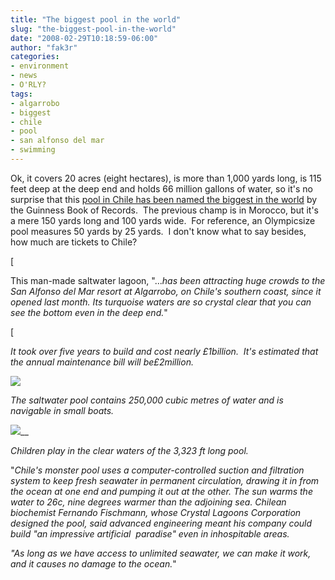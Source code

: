 ```yaml
---
title: "The biggest pool in the world"
slug: "the-biggest-pool-in-the-world"
date: "2008-02-29T10:18:59-06:00"
author: "fak3r"
categories:
- environment
- news
- O'RLY?
tags:
- algarrobo
- biggest
- chile
- pool
- san alfonso del mar
- swimming
---
```


Ok, it covers 20 acres (eight hectares), is more than 1,000 yards long, is 115 feet deep at the deep end and holds 66 million gallons of water, so it's no surprise that this [pool in Chile has been named the biggest in the world](http://www.dailymail.co.uk/pages/live/articles/news/news.html?in_article_id=509718&in_page_id=1770) by the Guinness Book of Records.  The previous champ is in Morocco, but it's a mere 150 yards long and 100 yards wide.  For reference, an Olympicsize pool measures 50 yards by 25 yards.  I don't know what to say besides, how much are tickets to Chile?

[

This man-made saltwater lagoon, "..._has been attracting huge crowds to the San Alfonso del Mar resort at Algarrobo, on Chile's southern coast, since it opened last month. Its turquoise waters are so crystal clear that you can see the bottom even in the deep end._"<!-- more -->


[


_It took over five years to build and cost nearly £1billion.  It's estimated that the annual maintenance bill will be£2million._


[![](http://img.dailymail.co.uk/i/pix/2008/01_04/MassivePool2R_468x218.jpg)](http://img.dailymail.co.uk/i/pix/2008/01_04/MassivePool2R_800x372.jpg)


_The saltwater pool contains 250,000 cubic metres of water and is navigable in small boats._

[![](http://img.dailymail.co.uk/i/pix/2008/01_04/MassivePool4R_468x307.jpg)](http://img.dailymail.co.uk/i/pix/2008/01_04/MassivePool4R_800x524.jpg)__

_Children play in the clear waters of the 3,323 ft long pool._

"_Chile's monster pool uses a computer-controlled suction and filtration system to keep fresh seawater in permanent circulation, drawing it in from the ocean at one end and pumping it out at the other. The sun warms the water to 26c, nine degrees warmer than the adjoining sea. Chilean biochemist Fernando Fischmann, whose Crystal Lagoons Corporation designed the pool, said advanced engineering meant his company could build "an impressive artificial  paradise" even in inhospitable areas._

_"As long as we have access to unlimited seawater, we can make it work, and it causes no damage to the ocean._"
